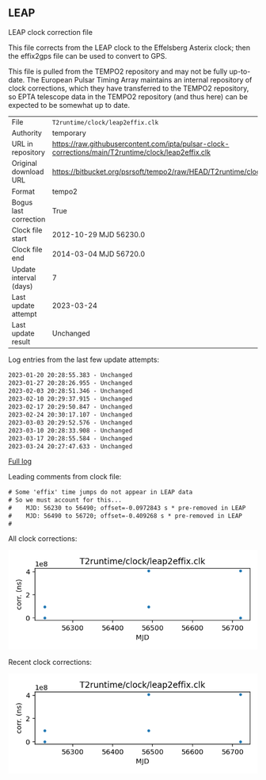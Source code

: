 
## LEAP

LEAP clock correction file

This file corrects from the LEAP clock to the Effelsberg Asterix
clock; then the effix2gps file can be used to convert to GPS.

This file is pulled from the TEMPO2 repository and may not be fully
up-to-date. The European Pulsar Timing Array maintains an internal
repository of clock corrections, which they have transferred to the TEMPO2
repository, so  EPTA telescope data in the TEMPO2 repository (and
thus here) can be expected to be somewhat up to date.

|     |     |
|:--- |:--- |
| File | `T2runtime/clock/leap2effix.clk` |
| Authority | temporary |
| URL in repository | <https://raw.githubusercontent.com/ipta/pulsar-clock-corrections/main/T2runtime/clock/leap2effix.clk> |
| Original download URL | <https://bitbucket.org/psrsoft/tempo2/raw/HEAD/T2runtime/clock/leap2effix.clk> |
| Format | tempo2 |
| Bogus last correction | True |
| Clock file start | 2012-10-29 MJD 56230.0 |
| Clock file end | 2014-03-04 MJD 56720.0 |
| Update interval (days) | 7 |
| Last update attempt | 2023-03-24 |
| Last update result | Unchanged |

Log entries from the last few update attempts:
```
2023-01-20 20:28:55.383 - Unchanged
2023-01-27 20:28:26.955 - Unchanged
2023-02-03 20:28:51.346 - Unchanged
2023-02-10 20:29:37.915 - Unchanged
2023-02-17 20:29:50.847 - Unchanged
2023-02-24 20:30:17.107 - Unchanged
2023-03-03 20:29:52.576 - Unchanged
2023-03-10 20:28:33.908 - Unchanged
2023-03-17 20:28:55.584 - Unchanged
2023-03-24 20:27:47.633 - Unchanged
```
[Full log](https://raw.githubusercontent.com/ipta/pulsar-clock-corrections/main/log/T2runtime/clock/leap2effix.clk.log)

Leading comments from clock file:

    # Some 'effix' time jumps do not appear in LEAP data
    # So we must account for this...
    #    MJD: 56230 to 56490; offset=-0.0972843 s * pre-removed in LEAP
    #    MJD: 56490 to 56720; offset=-0.409268 s * pre-removed in LEAP
    #



All clock corrections:

![plot of all clock corrections](leap2effix.clk.png "All corrections")

Recent clock corrections:

![plot of recent clock corrections](leap2effix.clk.short.png "Recent corrections")

